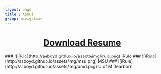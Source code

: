```yaml
---
layout: page
title : About
group: navigation
---
```

<div style="text-align:center">
<h1><a href="http://aaboyd.github.io/assets/files/Alex Boyd Resume.pdf">Download Resume</a></h1>
</div>
### ![iRule](http://aaboyd.github.io/assets/img/irule.png) iRule
### ![iRule](http://aaboyd.github.io/assets/img/msu.png) MSU
### ![iRule](http://aaboyd.github.io/assets/img/umd.png) U of M Dearborn
